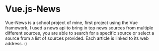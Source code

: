 # Vue.js-News

Vue-News is a school project of mine, first project using the Vue framework, I used a news api to bring in top news sources from multiple different sources, you are able to search for a specific source or select a source from a list of sources provided. Each article is linked to its web address. :)

	
